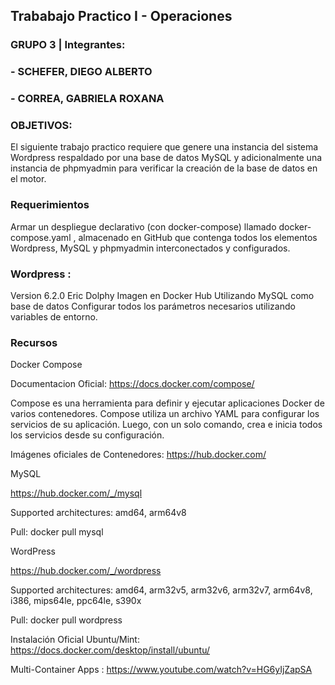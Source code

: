 ## Trababajo Practico I - Operaciones

### GRUPO 3 | Integrantes:


### - SCHEFER, DIEGO ALBERTO
### - CORREA, GABRIELA ROXANA



### OBJETIVOS:

El siguiente trabajo practico requiere que genere una instancia del sistema Wordpress respaldado por una base de datos MySQL y adicionalmente una instancia de phpmyadmin para verificar la creación de la base de datos en el motor.

### Requerimientos

Armar un despliegue declarativo (con docker-compose) llamado docker-compose.yaml , almacenado en GitHub que contenga todos los elementos Wordpress, MySQL y phpmyadmin interconectados y configurados.

### Wordpress :
Version 6.2.0 Eric Dolphy Imagen en Docker Hub
Utilizando MySQL como base de datos
Configurar todos los parámetros necesarios utilizando variables de entorno.

### Recursos

Docker Compose

Documentacion Oficial: https://docs.docker.com/compose/

Compose es una herramienta para definir y ejecutar aplicaciones Docker de varios contenedores. Compose utiliza un archivo YAML para configurar los servicios de su aplicación. Luego, con un solo comando, crea e inicia todos los servicios desde su configuración.

Imágenes oficiales de Contenedores: https://hub.docker.com/

MySQL

https://hub.docker.com/_/mysql 

Supported architectures:  amd64, arm64v8


Pull: docker pull mysql

WordPress

https://hub.docker.com/_/wordpress

Supported architectures:  amd64, arm32v5, arm32v6, arm32v7, arm64v8, i386, mips64le, ppc64le, s390x


Pull: docker pull wordpress


Instalación Oficial Ubuntu/Mint: https://docs.docker.com/desktop/install/ubuntu/

Multi-Container Apps : https://www.youtube.com/watch?v=HG6yIjZapSA

